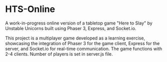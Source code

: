 # HTS-Online

A work-in-progress online version of a tabletop game "Here to Slay" by Unstable Unicorns built using Phaser 3, Express, and Socket.io.

This project is a multiplayer game developed as a learning exercise, showcasing the integration of Phaser 3 for the game client, Express for the server, and Socket.io for real-time communication.
The game functions with 2-4 clients. Number of players is set in server.js file.
